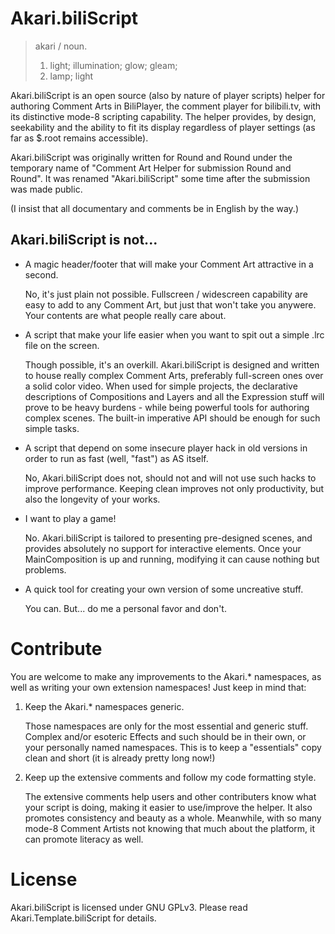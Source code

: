 Akari.biliScript
================

> akari / noun.
>
> 1. light; illumination; glow; gleam;
> 2. lamp; light

Akari.biliScript is an open source (also by nature of player scripts) helper for authoring Comment Arts in BiliPlayer, the comment player for bilibili.tv, with its distinctive mode-8 scripting capability. The helper provides, by design, seekability and the ability to fit its display regardless of player settings (as far as $.root remains accessible).

Akari.biliScript was originally written for Round and Round under the temporary name of "Comment Art Helper for submission Round and Round". It was renamed "Akari.biliScript" some time after the submission was made public.

(I insist that all documentary and comments be in English by the way.)

Akari.biliScript is not...
----------------------

* A magic header/footer that will make your Comment Art attractive in a second.
  
  No, it's just plain not possible. Fullscreen / widescreen capability are easy to add to any Comment Art, but just that won't take you anywere. Your contents are what people really care about.

* A script that make your life easier when you want to spit out a simple .lrc file on the screen.

  Though possible, it's an overkill. Akari.biliScript is designed and written to house really complex Comment Arts, preferably full-screen ones over a solid color video. When used for simple projects, the declarative descriptions of Compositions and Layers and all the Expression stuff will prove to be heavy burdens - while being powerful tools for authoring complex scenes. The built-in imperative API should be enough for such simple tasks.

* A script that depend on some insecure player hack in old versions in order to run as fast (well, "fast") as AS itself.

  No, Akari.biliScript does not, should not and will not use such hacks to improve performance. Keeping clean improves not only productivity, but also the longevity of your works.

* I want to play a game!

  No. Akari.biliScript is tailored to presenting pre-designed scenes, and provides absolutely no support for interactive elements. Once your MainComposition is up and running, modifying it can cause nothing but problems.

* A quick tool for creating your own version of some uncreative stuff.

  You can. But... do me a personal favor and don't.

Contribute
==========

You are welcome to make any improvements to the Akari.* namespaces, as well as writing your own extension namespaces! Just keep in mind that:

1. Keep the Akari.* namespaces generic.

   Those namespaces are only for the most essential and generic stuff. Complex and/or esoteric Effects and such should be in their own, or your personally named namespaces. This is to keep a "essentials" copy clean and short (it is already pretty long now!)

2. Keep up the extensive comments and follow my code formatting style.

   The extensive comments help users and other contributers know what your script is doing, making it easier to use/improve the helper. It also promotes consistency and beauty as a whole. Meanwhile, with so many mode-8 Comment Artists not knowing that much about the platform, it can promote literacy as well.

License
=======

Akari.biliScript is licensed under GNU GPLv3. Please read Akari.Template.biliScript for details.
